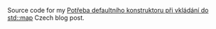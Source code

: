 Source code for my [Potřeba defaultního konstruktoru při vkládání do std::map](http://cs-blog.petrzemek.net/2015-03-22-potreba-defaultniho-konstruktoru-pri-vkladani-do-std-map) Czech blog post.
